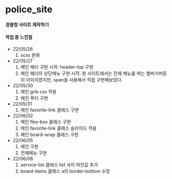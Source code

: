# police_site
 <h4>경찰청 사이트 제작하기</h4>
 <h4>작업 중 느낀점</h4>
 <ul>
   <li>22/05/26
     <ol>
       <li>scss 분화</li>
     </ol>
   </li>
   <li>22/05/27
     <ol>
       <li>메인 헤더 구현 시작: header-top 구현</li>
       <li>메인 헤더의 상단메뉴 구현 시작. 원 사이트에서는 전체 메뉴를 여는 햄버거버튼이 이미지였지만, span을 사용해서 직접 구현해보았다.</li>
     </ol>
   </li>
   <li>22/05/30
     <ol>
       <li>메인 gnb css 적용</li>
       <li>메인 푸터 구현</li>
     </ol>
   </li>
   <li>22/05/31
     <ol>
       <li>메인 favorite-link 클래스 구현</li>
     </ol>
   </li>
   <li>22/06/02
     <ol>
       <li>메인 flex-box 클래스 구현</li>
       <li>메인 favorite-link 클래스 슬라이드 적용</li>
       <li>메인 board-wrap 클래스 구현</li>
     </ol>
   </li>
   <li>22/06/05
     <ol>
       <li>메인 구현</li>
       <li>전체메뉴 구현</li>
     </ol>
   </li>
   <li>22/06/06
     <ol>
       <li>service-list 클래스 list 사이 마진값 추가</li>
       <li>board-items 클래스 a의 border-bottom 수정</li>
     </ol>
   </li>
 </ul>
